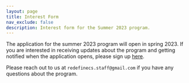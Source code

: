 ```yaml
---
layout: page
title: Interest Form
nav_exclude: false
description: Interest form for the Summer 2023 program.
---
```


The application for the summer 2023 program will open in spring 2023. If you are interested in receiving updates about the program and getting notified when the application opens, please sign up [here](https://forms.gle/HtQP6AVPFLgHa3RA6). 

Please reach out to us at `redefinecs.staff@gmail.com` if you have any questions about the program. 

<!-- <script src="https://static.airtable.com/js/embed/embed_snippet_v1.js"></script><iframe class="airtable-embed" src="https://airtable.com/embed/shrjoecjr5WulSVaq?backgroundColor=green" frameborder="0" onmousewheel="" width="100%" height="800" style="background: transparent; border: 1px solid #ccc;"></iframe> -->
